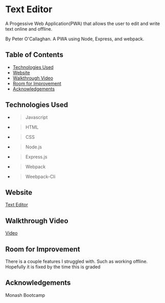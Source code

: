 # Text Editor

A Progessive Web Application(PWA) that allows the user to edit and write text online and offline.

By Peter O'Callaghan. A PWA using Node, Express, and webpack.

## Table of Contents 
* [Technologies Used](#technologies-used)
* [Website](#website)
* [Walkthrough Video](#walkthrough-video)
* [Room for Improvement](#room-for-improvement)
* [Acknowledgements](#acknowledgements)


## Technologies Used
* > Javascript
* > HTML
* > CSS
* > Node.js
* > Express.js
* > Webpack
* > Weebpack-Cli
## Website
[Text Editor](https://text-editor-pocall.herokuapp.com/)
## Walkthrough Video
[Video](https://www.youtube.com/watch?v=h5a_oi2hZPg)
## Room for Improvement
There is a couple features I struggled with. Such as working offline. Hopefully it is fixed by the time this is graded
## Acknowledgements
Monash Bootcamp

